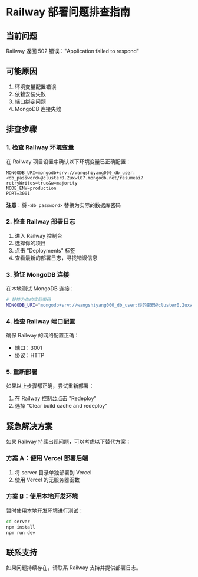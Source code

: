 # Railway 部署问题排查指南

## 当前问题
Railway 返回 502 错误："Application failed to respond"

## 可能原因
1. 环境变量配置错误
2. 依赖安装失败
3. 端口绑定问题
4. MongoDB 连接失败

## 排查步骤

### 1. 检查 Railway 环境变量
在 Railway 项目设置中确认以下环境变量已正确配置：

```
MONGODB_URI=mongodb+srv://wangshiyang000_db_user:<db_password>@cluster0.2uxwl07.mongodb.net/resumeai?retryWrites=true&w=majority
NODE_ENV=production
PORT=3001
```

**注意**：将 `<db_password>` 替换为实际的数据库密码

### 2. 检查 Railway 部署日志
1. 进入 Railway 控制台
2. 选择你的项目
3. 点击 "Deployments" 标签
4. 查看最新的部署日志，寻找错误信息

### 3. 验证 MongoDB 连接
在本地测试 MongoDB 连接：
```bash
# 替换为你的实际密码
MONGODB_URI="mongodb+srv://wangshiyang000_db_user:你的密码@cluster0.2uxwl07.mongodb.net/resumeai?retryWrites=true&w=majority"
```

### 4. 检查 Railway 端口配置
确保 Railway 的网络配置正确：
- 端口：3001
- 协议：HTTP

### 5. 重新部署
如果以上步骤都正确，尝试重新部署：
1. 在 Railway 控制台点击 "Redeploy"
2. 选择 "Clear build cache and redeploy"

## 紧急解决方案

如果 Railway 持续出现问题，可以考虑以下替代方案：

### 方案 A：使用 Vercel 部署后端
1. 将 server 目录单独部署到 Vercel
2. 使用 Vercel 的无服务器函数

### 方案 B：使用本地开发环境
暂时使用本地开发环境进行测试：
```bash
cd server
npm install
npm run dev
```

## 联系支持
如果问题持续存在，请联系 Railway 支持并提供部署日志。